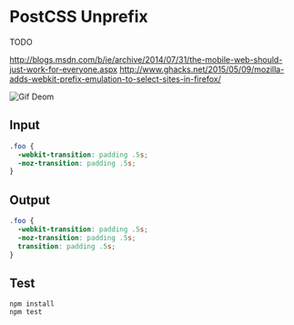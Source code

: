 # PostCSS Unprefix

TODO

http://blogs.msdn.com/b/ie/archive/2014/07/31/the-mobile-web-should-just-work-for-everyone.aspx
http://www.ghacks.net/2015/05/09/mozilla-adds-webkit-prefix-emulation-to-select-sites-in-firefox/

![Gif Deom](http://ww3.sinaimg.cn/bmiddle/534b48acgw1et7jyprmj3g20b40ciaes.gif)

## Input

```css
.foo {
  -webkit-transition: padding .5s;
  -moz-transition: padding .5s;
}
```

## Output

```css
.foo {
  -webkit-transition: padding .5s;
  -moz-transition: padding .5s;
  transition: padding .5s;
}
```


## Test

```console
npm install
npm test
```

